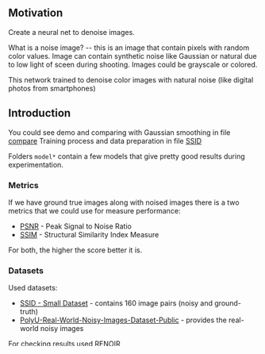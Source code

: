 ## Motivation
Create a neural net to denoise images.

What is a noise image? -- this is an image that contain pixels with random color values.
Image can contain synthetic noise like Gaussian or natural due to low light of sceen during shooting.
Images could be grayscale or colored. 

This network trained to denoise color images with natural noise (like digital photos from smartphones)
## Introduction

You could see demo and comparing with Gaussian smoothing in file [compare](https://github.com/Codexmen/denoising-images-CNN/blob/main/compare.ipynb)
Training process and data preparation in file [SSID](https://github.com/Codexmen/denoising-images-CNN/blob/main/SIDD.ipynb)

Folders `model*` contain a few models that give pretty good results during experimentation. 
### Metrics 
If we have ground true images along with noised images there is a two metrics that we could use 
for measure performance:
- [PSNR](https://en.wikipedia.org/wiki/Peak_signal-to-noise_ratio) - Peak Signal to Noise Ratio
- [SSIM](https://en.wikipedia.org/wiki/Structural_similarity) - Structural Similarity Index Measure

For both, the higher the score better it is.

### Datasets
Used datasets:
 - [SSID - Small Dataset](https://www.eecs.yorku.ca/~kamel/sidd/dataset.php) - contains 160 image pairs (noisy and ground-truth)
 - [PolyU-Real-World-Noisy-Images-Dataset-Public](https://github.com/csjunxu/PolyU-Real-World-Noisy-Images-Dataset) - provides the real-world noisy images
 
For checking results used [RENOIR](http://adrianbarburesearch.blogspot.com/p/renoir-dataset.html)   
## Description
For achieving good results with large images I split them to small chunks `64*64` pixels and use 
neural network architecture U-net with 4 layers of convolutions double each layer number of filters.
For training, we generated 50936 parts `64*64` and 12734 patches for validation.

# Demo
For demonstration, I use RENOIR dataset that was not used during training.

You could see demo and comparing with Gaussian smoothing in file [compare](https://github.com/Codexmen/denoising-images-CNN/blob/main/compare.ipynb)
Training process and data preparation in file [SSID](https://github.com/Codexmen/denoising-images-CNN/blob/main/SIDD.ipynb)
# Results
I compare results of predictions with Gaussian smoothing: 
#Conclusions

There is a more modern approaches to denoise images (a lot of them use implemented model as a baseline).
Next steps are use them:
- [KBNet](https://github.com/zhangyi-3/kbnet)
- [MIRNet](https://github.com/swz30/MIRNet)
- [MPRNet](https://github.com/swz30/MPRNet)
- PRIDNet
- etc.
